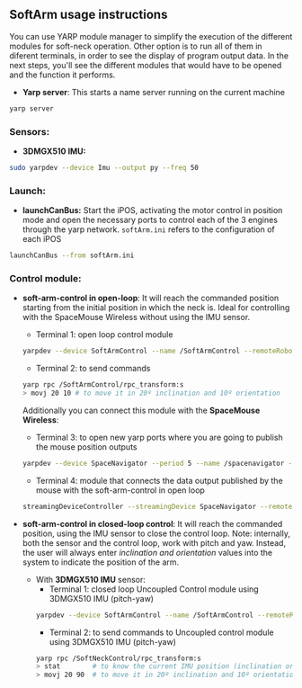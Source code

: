 ## SoftArm usage instructions
You can use YARP module manager to simplify the execution of the different modules for soft-neck operation.
Other option is to run all of them in diferent terminals, in order to see the display of program output data.
In the next steps, you'll see the different modules that would have to be opened and the function it performs.

* **Yarp server**: This starts a name server running on the current machine
```bash
yarp server
```

### Sensors:

* **3DMGX510 IMU:** 
```bash
sudo yarpdev --device Imu --output py --freq 50
```

### Launch:

* **launchCanBus:** Start the iPOS, activating the motor control in position mode and open the necessary ports to control each of the 3 engines through the yarp network. `softArm.ini` refers to the configuration of each iPOS
```bash
launchCanBus --from softArm.ini
```

### Control module:

* **soft-arm-control in open-loop**: It will reach the commanded position starting from the initial position in which the neck is. Ideal for controlling with the SpaceMouse Wireless without using the IMU sensor.
   * Terminal 1: open loop control module
    ```bash
    yarpdev --device SoftArmControl --name /SoftArmControl --remoteRobot /softarm --fkPeriod 0 --coordRepr none --angleRepr polarAzimuth --angularUnits degrees
    ```
    * Terminal 2: to send commands
    ```bash
    yarp rpc /SoftArmControl/rpc_transform:s    
    > movj 20 10 # to move it in 20º inclination and 10º orientation    
    ```
    Additionally you can connect this module with the **SpaceMouse Wireless**:
    * Terminal 3: to open new yarp ports where you are going to publish the mouse position outputs
    ```bash
    yarpdev --device SpaceNavigator --period 5 --name /spacenavigator --ports "(mouse buttons)" --channels 8 --mouse 0 5 0 5 --buttons 6 7 0 1
    ```
    * Terminal 4: module that connects the data output published by the mouse with the soft-arm-control in open loop
    ```bash
    streamingDeviceController --streamingDevice SpaceNavigator --remoteCartesian /SoftArmControl --movi --gain 0.03 --SpaceNavigator::fixedAxes "(x y z rotz)" --period 0.02
    ```
    
* **soft-arm-control in closed-loop control**: It will reach the commanded position, using the IMU sensor to close the control loop. Note: internally, both the sensor and the control loop, work with pitch and yaw. Instead, the user will always enter *inclination and orientation* values into the system to indicate the position of the arm. 
  - With **3DMGX510 IMU** sensor:    
      * Terminal 1: closed loop Uncoupled Control module using 3DMGX510 IMU (pitch-yaw)
      ```bash
      yarpdev --device SoftArmControl --name /SoftArmControl --remoteRobot /softarm --remoteSensor /softimu/sensor:o --coordRepr none --angleRepr polarAzimuth --angularUnits degrees --cmcPeriod 0.02
      ```    
      * Terminal 2: to send commands to Uncoupled control module using 3DMGX510 IMU (pitch-yaw)
      ```bash
      yarp rpc /SoftNeckControl/rpc_transform:s
      > stat        # to know the current IMU position (inclination orientation)
      > movj 20 90  # to move it in 20º inclination and 10º orientation 
      ```

